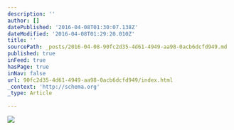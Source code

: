 ```yaml
---
description: ''
author: []
datePublished: '2016-04-08T01:30:07.138Z'
dateModified: '2016-04-08T01:29:20.010Z'
title: ''
sourcePath: _posts/2016-04-08-90fc2d35-4d61-4949-aa98-0acb6dcfd949.md
published: true
inFeed: true
hasPage: true
inNav: false
url: 90fc2d35-4d61-4949-aa98-0acb6dcfd949/index.html
_context: 'http://schema.org'
_type: Article

---
```

![](https://the-grid-user-content.s3-us-west-2.amazonaws.com/8338e4b5-23b6-452e-bd7b-bfe8a9a56f4a.png)